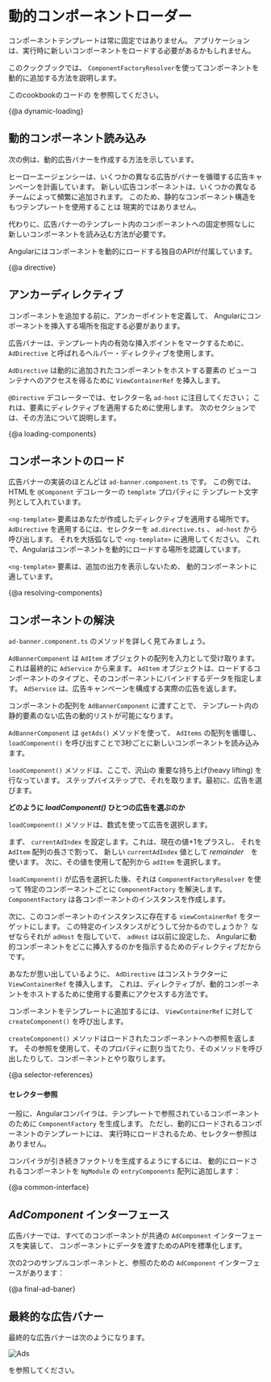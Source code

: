 # 動的コンポーネントローダー

コンポーネントテンプレートは常に固定ではありません。 アプリケーションは、実行時に新しいコンポーネントをロードする必要があるかもしれません。

このクックブックでは、 `ComponentFactoryResolver`を使ってコンポーネントを動的に追加する方法を説明します。

このcookbookのコードの <live-example name="dynamic-component-loader"></live-example>
を参照してください。

{@a dynamic-loading}

## 動的コンポーネント読み込み

次の例は、動的広告バナーを作成する方法を示しています。

ヒーローエージェンシーは、いくつかの異なる広告がバナーを循環する広告キャンペーンを計画しています。
新しい広告コンポーネントは、いくつかの異なるチームによって頻繁に追加されます。
このため、静的なコンポーネント構造をもつテンプレートを使用することは
現実的ではありません。

代わりに、広告バナーのテンプレート内のコンポーネントへの固定参照なしに
新しいコンポーネントを読み込む方法が必要です。

Angularにはコンポーネントを動的にロードする独自のAPIが付属しています。


{@a directive}

## アンカーディレクティブ

コンポーネントを追加する前に、アンカーポイントを定義して、
Angularにコンポーネントを挿入する場所を指定する必要があります。

広告バナーは、テンプレート内の有効な挿入ポイントをマークするために、
`AdDirective` と呼ばれるヘルパー・ディレクティブを使用します。


<code-example path="dynamic-component-loader/src/app/ad.directive.ts" header="src/app/ad.directive.ts"></code-example>



`AdDirective` は動的に追加されたコンポーネントをホストする要素の
ビューコンテナへのアクセスを得るために `ViewContainerRef` を挿入します。

`@Directive` デコレーターでは、セレクター名 `ad-host` に注目してください；
これは、要素にディレクティブを適用するために使用します。
次のセクションでは、その方法について説明します。

{@a loading-components}

## コンポーネントのロード

広告バナーの実装のほとんどは `ad-banner.component.ts` です。
この例では、HTMLを `@Component` デコレーターの `template` プロパティに
テンプレート文字列として入れています。

`<ng-template>` 要素はあなたが作成したディレクティブを適用する場所です。
`AdDirective` を適用するには、セレクターを `ad.directive.ts` 、 `ad-host` から呼び出します。
それを大括弧なしで `<ng-template>` に適用してください。
これで、Angularはコンポーネントを動的にロードする場所を認識しています。


<code-example path="dynamic-component-loader/src/app/ad-banner.component.ts" region="ad-host" header="src/app/ad-banner.component.ts (template)"></code-example>



`<ng-template>` 要素は、追加の出力を表示しないため、
動的コンポーネントに適しています。


{@a resolving-components}


## コンポーネントの解決

`ad-banner.component.ts` のメソッドを詳しく見てみましょう。

`AdBannerComponent` は `AdItem` オブジェクトの配列を入力として受け取ります。
これは最終的に `AdService` から来ます。
`AdItem` オブジェクトは、ロードするコンポーネントのタイプと、そのコンポーネントにバインドするデータを指定します。
`AdService` は、広告キャンペーンを構成する実際の広告を返します。

コンポーネントの配列を `AdBannerComponent` に渡すことで、
テンプレート内の静的要素のない広告の動的リストが可能になります。

`AdBannerComponent` は `getAds()` メソッドを使って、 
`AdItems` の配列を循環し、 `loadComponent()` を呼び出すことで3秒ごとに新しいコンポーネントを読み込みます。


<code-example path="dynamic-component-loader/src/app/ad-banner.component.ts" region="class" header="src/app/ad-banner.component.ts (excerpt)"></code-example>



`loadComponent()` メソッドは、ここで、沢山の 重要な持ち上げ(heavy lifting) を行なっています。
ステップバイステップで、それを取ります。最初に、広告を選びます。


<div class="alert is-helpful">



**どのように _loadComponent()_ ひとつの広告を選ぶのか**

`loadComponent()` メソッドは、数式を使って広告を選択します。

まず、 `currentAdIndex` を設定します。これは、現在の値+1をプラスし、
それを `AdItem` 配列の長さで割って、
新しい `currentAdIndex` 値として _remainder_　を使います。
次に、その値を使用して配列から `adItem` を選択します。


</div>



`loadComponent()` が広告を選択した後、それは `ComponentFactoryResolver` を使って
特定のコンポーネントごとに `ComponentFactory` を解決します。
`ComponentFactory` は各コンポーネントのインスタンスを作成します。

次に、このコンポーネントのインスタンスに存在する `viewContainerRef` をターゲットにします。
この特定のインスタンスがどうして分かるのでしょうか？
なぜならそれが `adHost` を指していて、 `adHost` は以前に設定した、
Angularに動的コンポーネントをどこに挿入するのかを指示するためのディレクティブだからです。

あなたが思い出しているように、 `AdDirective` はコンストラクターに `ViewContainerRef` を挿入します。
これは、ディレクティブが、動的コンポーネントをホストするために使用する要素にアクセスする方法です。

コンポーネントをテンプレートに追加するには、 `ViewContainerRef` に対して `createComponent()` を呼び出します。

`createComponent()` メソッドはロードされたコンポーネントへの参照を返します。
その参照を使用して、そのプロパティに割り当てたり、そのメソッドを呼び出したりして、コンポーネントとやり取りします。


{@a selector-references}


#### セレクター参照

一般に、Angularコンパイラは、テンプレートで参照されているコンポーネントのために 
`ComponentFactory` を生成します。
ただし、動的にロードされるコンポーネントのテンプレートには、
実行時にロードされるため、セレクター参照はありません。

コンパイラが引き続きファクトリを生成するようにするには、
動的にロードされるコンポーネントを `NgModule` の `entryComponents` 配列に追加します：

<code-example path="dynamic-component-loader/src/app/app.module.ts" region="entry-components" header="src/app/app.module.ts (entry components)"></code-example>



{@a common-interface}


## _AdComponent_ インターフェース

広告バナーでは、すべてのコンポーネントが共通の `AdComponent` インターフェースを実装して、
コンポーネントにデータを渡すためのAPIを標準化します。

次の2つのサンプルコンポーネントと、参照のための `AdComponent` インターフェースがあります：


<code-tabs>

  <code-pane header="hero-job-ad.component.ts" path="dynamic-component-loader/src/app/hero-job-ad.component.ts">

  </code-pane>

  <code-pane header="hero-profile.component.ts" path="dynamic-component-loader/src/app/hero-profile.component.ts">

  </code-pane>

  <code-pane header="ad.component.ts" path="dynamic-component-loader/src/app/ad.component.ts">

  </code-pane>

</code-tabs>



{@a final-ad-baner}


## 最終的な広告バナー
 最終的な広告バナーは次のようになります。

<div class="lightbox">
  <img src="generated/images/guide/dynamic-component-loader/ads-example.gif" alt="Ads">
</div>

<live-example name="dynamic-component-loader"></live-example>を参照してください。

